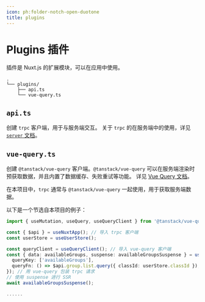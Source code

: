 ```yaml
---
icon: ph:folder-notch-open-duotone
title: plugins
---
```


# Plugins 插件

插件是 Nuxt.js 的扩展模块，可以在应用中使用。

```
.
└── plugins/
    ├── api.ts
    └── vue-query.ts
```

## `api.ts`

创建 `trpc` 客户端，用于与服务端交互。
关于 `trpc` 的在服务端中的使用，详见 [`server` 文档](./server/trpc)。


## `vue-query.ts`

创建 `@tanstack/vue-query` 客户端。`@tanstack/vue-query` 可以在服务端渲染时预获取数据，并且内置了数据缓存、失败重试等功能。
详见 [Vue Query 文档](https://tanstack.com/query/latest/docs/framework/vue/overview)。


在本项目中，`trpc` 通常与 `@tanstack/vue-query` 一起使用，用于获取服务端数据。

以下是一个节选自本项目的例子：

```typescript [~/components/group/SelectGroup.vue]
import { useMutation, useQuery, useQueryClient } from '@tanstack/vue-query';

const { $api } = useNuxtApp(); // 导入 trpc 客户端
const userStore = useUserStore();

const queryClient = useQueryClient(); // 导入 vue-query 客户端
const { data: availableGroups, suspense: availableGroupsSuspense } = useQuery({
  queryKey: ['availableGroups'],
  queryFn: () => $api.group.list.query({ classId: userStore.classId }),
}); // 用 vue-query 包装 trpc 请求
// 使用 suspense 进行 SSR
await availableGroupsSuspense();

......

```